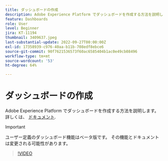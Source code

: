 ```yaml
---
title: ダッシュボードの作成
description: Adobe Experience Platform でダッシュボードを作成する方法を説明します。
feature: Dashboards
role: User
level: Beginner
jira: KT-11194
thumbnail: 3409637.jpeg
last-substantial-update: 2022-09-27T00:00:00Z
exl-id: 17358939-c976-40aa-b11b-708edf8ebce6
source-git-commit: 90f7621536573f60ac6585404b1ac0e49cb08496
workflow-type: tm+mt
source-wordcount: '53'
ht-degree: 64%

---
```


# ダッシュボードの作成

Adobe Experience Platform でダッシュボードを作成する方法を説明します。詳しくは、 [ドキュメント](https://experienceleague.adobe.com/docs/experience-platform/dashboards/user-defined-dashboards.html).

>[!IMPORTANT]
>
>ユーザー定義のダッシュボード機能はベータ版です。 その機能とドキュメントは変更される可能性があります。

>[!VIDEO](https://video.tv.adobe.com/v/3409637/?quality=12&learn=on)
